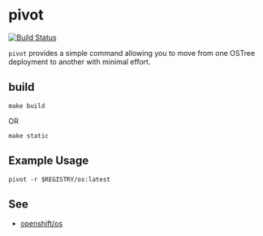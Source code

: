 pivot
=====
[![Build Status](https://travis-ci.org/ashcrow/pivot.svg)](https://travis-ci.org/ashcrow/pivot/)

`pivot` provides a simple command allowing you to move from one OSTree deployment to another with minimal effort.


build
-----
```
make build
```

OR

```
make static
```

Example Usage
-------------
```
pivot -r $REGISTRY/os:latest
```

See
---
- [openshift/os](https://github.com/openshift/os/)
